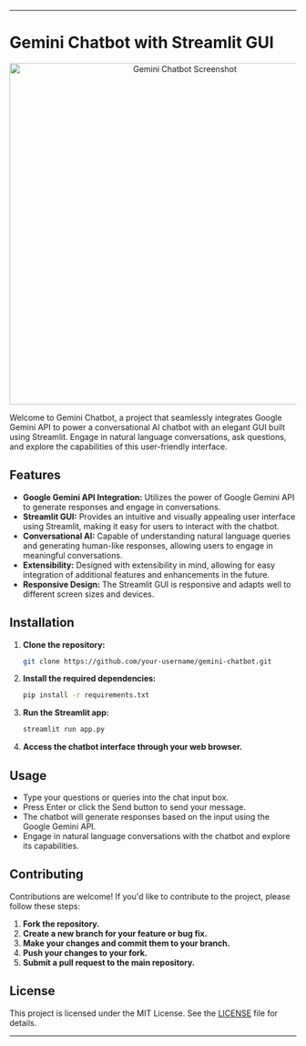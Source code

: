 

---

# Gemini Chatbot with Streamlit GUI


<p align="center">
  <img src="C:/Users/TUFF/OneDrive/Desktop/download.png" alt="Gemini Chatbot Screenshot" width="600">
</p>


Welcome to Gemini Chatbot, a project that seamlessly integrates Google Gemini API to power a conversational AI chatbot with an elegant GUI built using Streamlit. Engage in natural language conversations, ask questions, and explore the capabilities of this user-friendly interface.

## Features

- **Google Gemini API Integration:** Utilizes the power of Google Gemini API to generate responses and engage in conversations.
- **Streamlit GUI:** Provides an intuitive and visually appealing user interface using Streamlit, making it easy for users to interact with the chatbot.
- **Conversational AI:** Capable of understanding natural language queries and generating human-like responses, allowing users to engage in meaningful conversations.
- **Extensibility:** Designed with extensibility in mind, allowing for easy integration of additional features and enhancements in the future.
- **Responsive Design:** The Streamlit GUI is responsive and adapts well to different screen sizes and devices.

## Installation

1. **Clone the repository:**

   ```bash
   git clone https://github.com/your-username/gemini-chatbot.git
   ```

2. **Install the required dependencies:**

   ```bash
   pip install -r requirements.txt
   ```

3. **Run the Streamlit app:**

   ```bash
   streamlit run app.py
   ```

4. **Access the chatbot interface through your web browser.**

## Usage

- Type your questions or queries into the chat input box.
- Press Enter or click the Send button to send your message.
- The chatbot will generate responses based on the input using the Google Gemini API.
- Engage in natural language conversations with the chatbot and explore its capabilities.

## Contributing

Contributions are welcome! If you'd like to contribute to the project, please follow these steps:

1. **Fork the repository.**
2. **Create a new branch for your feature or bug fix.**
3. **Make your changes and commit them to your branch.**
4. **Push your changes to your fork.**
5. **Submit a pull request to the main repository.**

## License

This project is licensed under the MIT License. See the [LICENSE](LICENSE) file for details.

---

